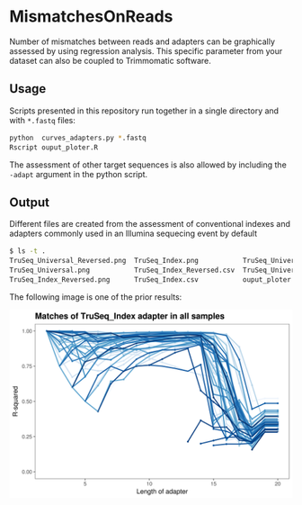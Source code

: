 # MismatchesOnReads

Number of mismatches between reads and adapters can be graphically assessed by using regression analysis. This specific parameter from your dataset can also be coupled to Trimmomatic software. 


## Usage

Scripts presented in this repository run together in a single directory and with `*.fastq` files:

```Bash
python  curves_adapters.py *.fastq
Rscript ouput_ploter.R
```
The assessment of other target sequences is also allowed by including the `-adapt` argument in the python script.

## Output

Different files are created from the assessment of conventional indexes and adapters commonly used in an Illumina sequecing event by default

```Bash
$ ls -t .
TruSeq_Universal_Reversed.png  TruSeq_Index.png           TruSeq_Universal_Reversed.csv  template.sh.e883561  curves_adapters.py
TruSeq_Universal.png           TruSeq_Index_Reversed.csv  TruSeq_Universal.csv           template.sh.o883561
TruSeq_Index_Reversed.png      TruSeq_Index.csv           ouput_ploter.R                 template.sh
```
The following image is one of the prior results:

![](https://github.com/Ulises-Rosas/MismatchesOnReads/blob/master/TruSeq_Index.png)
